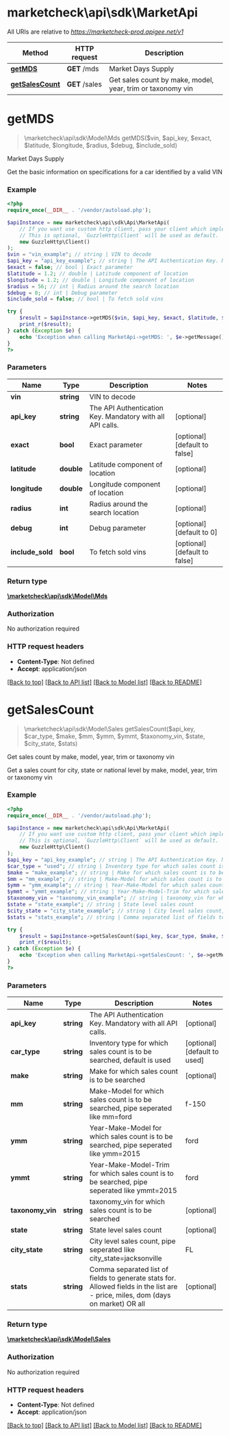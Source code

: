 # marketcheck\api\sdk\MarketApi

All URIs are relative to *https://marketcheck-prod.apigee.net/v1*

Method | HTTP request | Description
------------- | ------------- | -------------
[**getMDS**](MarketApi.md#getMDS) | **GET** /mds | Market Days Supply
[**getSalesCount**](MarketApi.md#getSalesCount) | **GET** /sales | Get sales count by make, model, year, trim or taxonomy vin


# **getMDS**
> \marketcheck\api\sdk\Model\Mds getMDS($vin, $api_key, $exact, $latitude, $longitude, $radius, $debug, $include_sold)

Market Days Supply

Get the basic information on specifications for a car identified by a valid VIN

### Example
```php
<?php
require_once(__DIR__ . '/vendor/autoload.php');

$apiInstance = new marketcheck\api\sdk\Api\MarketApi(
    // If you want use custom http client, pass your client which implements `GuzzleHttp\ClientInterface`.
    // This is optional, `GuzzleHttp\Client` will be used as default.
    new GuzzleHttp\Client()
);
$vin = "vin_example"; // string | VIN to decode
$api_key = "api_key_example"; // string | The API Authentication Key. Mandatory with all API calls.
$exact = false; // bool | Exact parameter
$latitude = 1.2; // double | Latitude component of location
$longitude = 1.2; // double | Longitude component of location
$radius = 56; // int | Radius around the search location
$debug = 0; // int | Debug parameter
$include_sold = false; // bool | To fetch sold vins

try {
    $result = $apiInstance->getMDS($vin, $api_key, $exact, $latitude, $longitude, $radius, $debug, $include_sold);
    print_r($result);
} catch (Exception $e) {
    echo 'Exception when calling MarketApi->getMDS: ', $e->getMessage(), PHP_EOL;
}
?>
```

### Parameters

Name | Type | Description  | Notes
------------- | ------------- | ------------- | -------------
 **vin** | **string**| VIN to decode |
 **api_key** | **string**| The API Authentication Key. Mandatory with all API calls. | [optional]
 **exact** | **bool**| Exact parameter | [optional] [default to false]
 **latitude** | **double**| Latitude component of location | [optional]
 **longitude** | **double**| Longitude component of location | [optional]
 **radius** | **int**| Radius around the search location | [optional]
 **debug** | **int**| Debug parameter | [optional] [default to 0]
 **include_sold** | **bool**| To fetch sold vins | [optional] [default to false]

### Return type

[**\marketcheck\api\sdk\Model\Mds**](../Model/Mds.md)

### Authorization

No authorization required

### HTTP request headers

 - **Content-Type**: Not defined
 - **Accept**: application/json

[[Back to top]](#) [[Back to API list]](../../README.md#documentation-for-api-endpoints) [[Back to Model list]](../../README.md#documentation-for-models) [[Back to README]](../../README.md)

# **getSalesCount**
> \marketcheck\api\sdk\Model\Sales getSalesCount($api_key, $car_type, $make, $mm, $ymm, $ymmt, $taxonomy_vin, $state, $city_state, $stats)

Get sales count by make, model, year, trim or taxonomy vin

Get a sales count for city, state or national level by make, model, year, trim or taxonomy vin

### Example
```php
<?php
require_once(__DIR__ . '/vendor/autoload.php');

$apiInstance = new marketcheck\api\sdk\Api\MarketApi(
    // If you want use custom http client, pass your client which implements `GuzzleHttp\ClientInterface`.
    // This is optional, `GuzzleHttp\Client` will be used as default.
    new GuzzleHttp\Client()
);
$api_key = "api_key_example"; // string | The API Authentication Key. Mandatory with all API calls.
$car_type = "used"; // string | Inventory type for which sales count is to be searched, default is used
$make = "make_example"; // string | Make for which sales count is to be searched
$mm = "mm_example"; // string | Make-Model for which sales count is to be searched, pipe seperated like mm=ford|f-150
$ymm = "ymm_example"; // string | Year-Make-Model for which sales count is to be searched, pipe seperated like ymm=2015|ford|f-150
$ymmt = "ymmt_example"; // string | Year-Make-Model-Trim for which sales count is to be searched, pipe seperated like ymmt=2015|ford|f-150|platinum
$taxonomy_vin = "taxonomy_vin_example"; // string | taxonomy_vin for which sales count is to be searched
$state = "state_example"; // string | State level sales count
$city_state = "city_state_example"; // string | City level sales count, pipe seperated like city_state=jacksonville|FL
$stats = "stats_example"; // string | Comma separated list of fields to generate stats for. Allowed fields in the list are - price, miles, dom (days on market) OR all

try {
    $result = $apiInstance->getSalesCount($api_key, $car_type, $make, $mm, $ymm, $ymmt, $taxonomy_vin, $state, $city_state, $stats);
    print_r($result);
} catch (Exception $e) {
    echo 'Exception when calling MarketApi->getSalesCount: ', $e->getMessage(), PHP_EOL;
}
?>
```

### Parameters

Name | Type | Description  | Notes
------------- | ------------- | ------------- | -------------
 **api_key** | **string**| The API Authentication Key. Mandatory with all API calls. | [optional]
 **car_type** | **string**| Inventory type for which sales count is to be searched, default is used | [optional] [default to used]
 **make** | **string**| Make for which sales count is to be searched | [optional]
 **mm** | **string**| Make-Model for which sales count is to be searched, pipe seperated like mm&#x3D;ford|f-150 | [optional]
 **ymm** | **string**| Year-Make-Model for which sales count is to be searched, pipe seperated like ymm&#x3D;2015|ford|f-150 | [optional]
 **ymmt** | **string**| Year-Make-Model-Trim for which sales count is to be searched, pipe seperated like ymmt&#x3D;2015|ford|f-150|platinum | [optional]
 **taxonomy_vin** | **string**| taxonomy_vin for which sales count is to be searched | [optional]
 **state** | **string**| State level sales count | [optional]
 **city_state** | **string**| City level sales count, pipe seperated like city_state&#x3D;jacksonville|FL | [optional]
 **stats** | **string**| Comma separated list of fields to generate stats for. Allowed fields in the list are - price, miles, dom (days on market) OR all | [optional]

### Return type

[**\marketcheck\api\sdk\Model\Sales**](../Model/Sales.md)

### Authorization

No authorization required

### HTTP request headers

 - **Content-Type**: Not defined
 - **Accept**: application/json

[[Back to top]](#) [[Back to API list]](../../README.md#documentation-for-api-endpoints) [[Back to Model list]](../../README.md#documentation-for-models) [[Back to README]](../../README.md)

